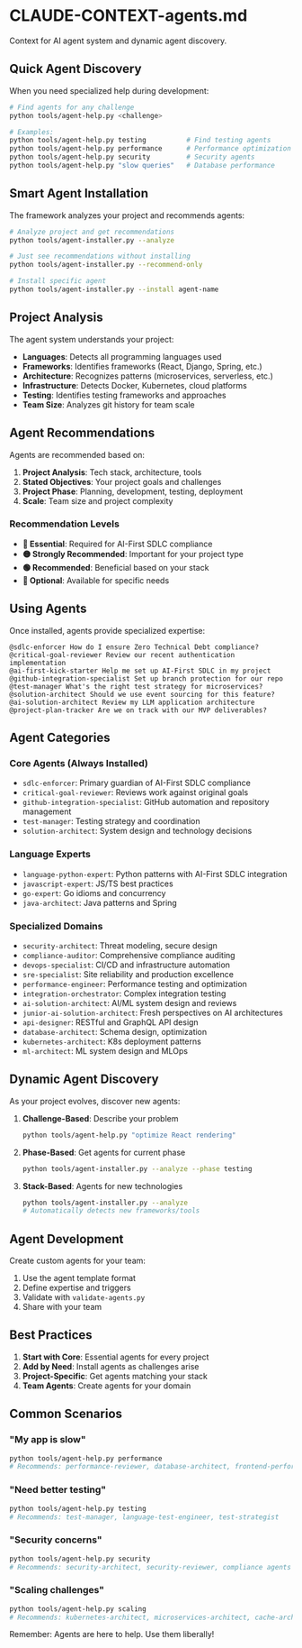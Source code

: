 # CLAUDE-CONTEXT-agents.md

Context for AI agent system and dynamic agent discovery.

## Quick Agent Discovery

When you need specialized help during development:

```bash
# Find agents for any challenge
python tools/agent-help.py <challenge>

# Examples:
python tools/agent-help.py testing          # Find testing agents
python tools/agent-help.py performance      # Performance optimization
python tools/agent-help.py security         # Security agents
python tools/agent-help.py "slow queries"   # Database performance
```

## Smart Agent Installation

The framework analyzes your project and recommends agents:

```bash
# Analyze project and get recommendations
python tools/agent-installer.py --analyze

# Just see recommendations without installing
python tools/agent-installer.py --recommend-only

# Install specific agent
python tools/agent-installer.py --install agent-name
```

## Project Analysis

The agent system understands your project:
- **Languages**: Detects all programming languages used
- **Frameworks**: Identifies frameworks (React, Django, Spring, etc.)
- **Architecture**: Recognizes patterns (microservices, serverless, etc.)
- **Infrastructure**: Detects Docker, Kubernetes, cloud platforms
- **Testing**: Identifies testing frameworks and approaches
- **Team Size**: Analyzes git history for team scale

## Agent Recommendations

Agents are recommended based on:
1. **Project Analysis**: Tech stack, architecture, tools
2. **Stated Objectives**: Your project goals and challenges
3. **Project Phase**: Planning, development, testing, deployment
4. **Scale**: Team size and project complexity

### Recommendation Levels
- **🔴 Essential**: Required for AI-First SDLC compliance
- **🟡 Strongly Recommended**: Important for your project type
- **🟢 Recommended**: Beneficial based on your stack
- **🔵 Optional**: Available for specific needs

## Using Agents

Once installed, agents provide specialized expertise:

```
@sdlc-enforcer How do I ensure Zero Technical Debt compliance?
@critical-goal-reviewer Review our recent authentication implementation
@ai-first-kick-starter Help me set up AI-First SDLC in my project
@github-integration-specialist Set up branch protection for our repo
@test-manager What's the right test strategy for microservices?
@solution-architect Should we use event sourcing for this feature?
@ai-solution-architect Review my LLM application architecture
@project-plan-tracker Are we on track with our MVP deliverables?
```

## Agent Categories

### Core Agents (Always Installed)
- `sdlc-enforcer`: Primary guardian of AI-First SDLC compliance
- `critical-goal-reviewer`: Reviews work against original goals
- `github-integration-specialist`: GitHub automation and repository management
- `test-manager`: Testing strategy and coordination
- `solution-architect`: System design and technology decisions

### Language Experts
- `language-python-expert`: Python patterns with AI-First SDLC integration
- `javascript-expert`: JS/TS best practices
- `go-expert`: Go idioms and concurrency
- `java-architect`: Java patterns and Spring

### Specialized Domains
- `security-architect`: Threat modeling, secure design
- `compliance-auditor`: Comprehensive compliance auditing
- `devops-specialist`: CI/CD and infrastructure automation
- `sre-specialist`: Site reliability and production excellence
- `performance-engineer`: Performance testing and optimization
- `integration-orchestrator`: Complex integration testing
- `ai-solution-architect`: AI/ML system design and reviews
- `junior-ai-solution-architect`: Fresh perspectives on AI architectures
- `api-designer`: RESTful and GraphQL API design
- `database-architect`: Schema design, optimization
- `kubernetes-architect`: K8s deployment patterns
- `ml-architect`: ML system design and MLOps

## Dynamic Agent Discovery

As your project evolves, discover new agents:

1. **Challenge-Based**: Describe your problem
   ```bash
   python tools/agent-help.py "optimize React rendering"
   ```

2. **Phase-Based**: Get agents for current phase
   ```bash
   python tools/agent-installer.py --analyze --phase testing
   ```

3. **Stack-Based**: Agents for new technologies
   ```bash
   python tools/agent-installer.py --analyze
   # Automatically detects new frameworks/tools
   ```

## Agent Development

Create custom agents for your team:

1. Use the agent template format
2. Define expertise and triggers
3. Validate with `validate-agents.py`
4. Share with your team

## Best Practices

1. **Start with Core**: Essential agents for every project
2. **Add by Need**: Install agents as challenges arise
3. **Project-Specific**: Get agents matching your stack
4. **Team Agents**: Create agents for your domain

## Common Scenarios

### "My app is slow"
```bash
python tools/agent-help.py performance
# Recommends: performance-reviewer, database-architect, frontend-performance
```

### "Need better testing"
```bash
python tools/agent-help.py testing
# Recommends: test-manager, language-test-engineer, test-strategist
```

### "Security concerns"
```bash
python tools/agent-help.py security
# Recommends: security-architect, security-reviewer, compliance agents
```

### "Scaling challenges"
```bash
python tools/agent-help.py scaling
# Recommends: kubernetes-architect, microservices-architect, cache-architect
```

Remember: Agents are here to help. Use them liberally!
